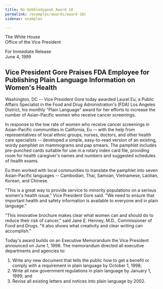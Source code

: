 ```yaml
---
title: No Gobbledygook Award 10
permalink: /examples/awards/award-10/
sidenav: examples

---
```


The White House  
Office of the Vice President

For Immediate Release  
June 4, 1999

## Vice President Gore Praises FDA Employee for Publishing Plain Language Information on Women's Health

Washington, DC -- Vice President Gore today awarded Laurel Eu, a Public Affairs Specialist in the Food and Drug Administration's (FDA) Los Angeles District, his monthly "Plain Language" award for her efforts to increase the number of Asian-Pacific women who receive cancer screenings.

In response to the low rate of women who receive cancer screenings in Asian-Pacific communities in California, Eu -- with the help from representatives of local ethnic groups, nurses, doctors, and other health care specialists -- developed a simple, easy-to-read version of an existing, wordy pamphlet on mammograms and pap smears. The pamphlet includes pre-punched cards suitable for use in a rotary index card file, providing room for health caregiver's names and numbers and suggested schedules of health exams.

Eu then worked with local communities to translate the pamphlet into seven Asian-Pacific languages -- Cambodian, Thai, Samoan, Vietnamese, Laotian, Korean, and Chinese.

"This is a great way to provide service to minority populations on a serious women's health issue," Vice President Gore said. "We need to ensure that important health and safety information is available to everyone and in plain language."

"This innovative brochure makes clear what women can and should do to reduce their risk of cancer," said Jane E. Henney, M.D., Commissioner of Food and Drugs. "It also shows what creativity and clear writing can accomplish."

Today's award builds on an Executive Memorandum the Vice President announced on June 1, 1998. The memorandum directed all executive departments and agencies to:

1. Write any new document that tells the public how to get a benefit or comply with a requirement in plain language by October 1, 1998;
2. Write all new government regulations in plain language by January 1, 1999; and
3. Revise all existing letters and notices into plain language by 2002.
